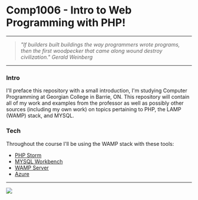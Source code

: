 # Comp1006 - Intro to Web Programming with PHP!


----------

> *"If builders built buildings the way programmers wrote programs, 
then the first woodpecker that came along wound destroy civilization."
> Gerald Weinberg*

----------

### Intro
I'll preface this repository with a small introduction, I'm studying Computer Programming at Georgian College in Barrie, ON. This repository will contain all of my work and examples from the professor as well as possibly other sources (including my own work) on topics pertaining to PHP, the LAMP (WAMP) stack, and MYSQL. 

### Tech

Throughout the course I'll be using the WAMP stack with these tools:

- [PHP Storm](https://www.jetbrains.com/phpstorm/ "PHP Storm")
- [MYSQL Workbench](https://www.mysql.com/ "MYSQL Workbench")
- [WAMP Server](http://www.wampserver.com/en/ "WAMP Server")
- [Azure](https://azure.microsoft.com/en-us/ "Azure")




----------

![](http://i.imgur.com/XxXml4z.jpg)
